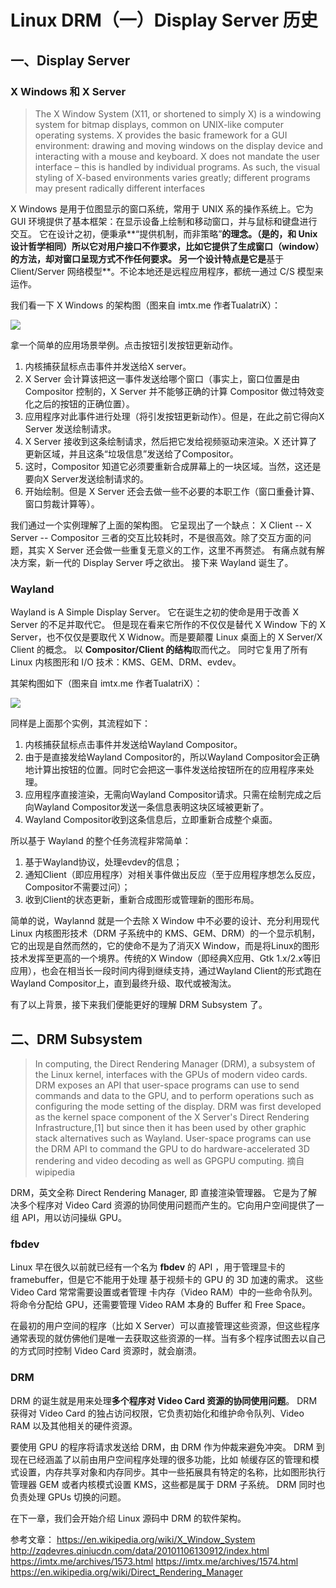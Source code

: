 # Linux DRM（一）Display Server 历史

## 一、Display Server

### X Windows 和 X Server
> The X Window System (X11, or shortened to simply X) is a windowing system for bitmap displays, common on UNIX-like computer operating systems.
X provides the basic framework for a GUI environment: drawing and moving windows on the display device and interacting with a mouse and keyboard. X does not mandate the user interface – this is handled by individual programs. As such, the visual styling of X-based environments varies greatly; different programs may present radically different interfaces

X Windows 是用于位图显示的窗口系统，常用于 UNIX 系的操作系统上。它为 GUI 环境提供了基本框架：在显示设备上绘制和移动窗口，并与鼠标和键盘进行交互。
它在设计之初，便秉承**“提供机制，而非策略”**的理念。（是的，和 Unix 设计哲学相同）所以它对用户接口不作要求，比如它提供了生成窗口（window）的方法，却对窗口呈现方式不作任何要求。
另一个设计特点是它是**基于 Client/Server 网络模型**。不论本地还是远程应用程序，都统一通过 C/S 模型来运作。

我们看一下 X Windows 的架构图（图来自 imtx.me 作者TualatriX）：

![](http://ww1.sinaimg.cn/large/ba061518gy1fkbr7xnevlj20et0e3dgk.jpg)

拿一个简单的应用场景举例。点击按钮引发按钮更新动作。
1. 内核捕获鼠标点击事件并发送给X server。
2. X Server 会计算该把这一事件发送给哪个窗口（事实上，窗口位置是由 Compositor 控制的，X Server 并不能够正确的计算 Compositor 做过特效变化之后的按钮的正确位置）。
3. 应用程序对此事件进行处理（将引发按钮更新动作）。但是，在此之前它得向X Server 发送绘制请求。
4. X Server 接收到这条绘制请求，然后把它发给视频驱动来渲染。X 还计算了更新区域，并且这条“垃圾信息”发送给了Compositor。
5. 这时，Compositor 知道它必须要重新合成屏幕上的一块区域。当然，这还是要向X Server发送绘制请求的。
6. 开始绘制。但是 X Server 还会去做一些不必要的本职工作（窗口重叠计算、窗口剪裁计算等）。

我们通过一个实例理解了上面的架构图。
它呈现出了一个缺点：
X Client --  X Server -- Compositor 
三者的交互比较耗时，不是很高效。除了交互方面的问题，其实 X Server 还会做一些重复无意义的工作，这里不再赘述。
有痛点就有解决方案，新一代的 Display Server 呼之欲出。
接下来 Wayland 诞生了。

### Wayland
Wayland is A Simple Display Server。
它在诞生之初的使命是用于改善 X Server 的不足并取代它。
但是现在看来它所作的不仅仅是替代 X Window 下的 X Server，也不仅仅是要取代 X Widnow。而是要颠覆 Linux 桌面上的 X Server/X Client 的概念。
以 **Compositor/Client 的结构**取而代之。
同时它复用了所有 Linux 内核图形和 I/O 技术：KMS、GEM、DRM、evdev。

其架构图如下（图来自 imtx.me 作者TualatriX）：

![](http://ww1.sinaimg.cn/large/ba061518ly1fkbs43oyw8j208v0dwgm4.jpg)

同样是上面那个实例，其流程如下：
1. 内核捕获鼠标点击事件并发送给Wayland Compositor。
2. 由于是直接发给Wayland Compositor的，所以Wayland Compositor会正确地计算出按钮的位置。同时它会把这一事件发送给按钮所在的应用程序来处理。
3. 应用程序直接渲染，无需向Wayland Compositor请求。只需在绘制完成之后向Wayland Compositor发送一条信息表明这块区域被更新了。
4. Wayland Compositor收到这条信息后，立即重新合成整个桌面。

所以基于 Wayland 的整个任务流程非常简单：
1. 基于Wayland协议，处理evdev的信息；
2. 通知Client（即应用程序）对相关事件做出反应（至于应用程序想怎么反应，Compositor不需要过问）；
3. 收到Client的状态更新，重新合成图形或管理新的图形布局。

简单的说，Waylannd 就是一个去除 X Window 中不必要的设计、充分利用现代 Linux 内核图形技术（DRM 子系统中的 KMS、GEM、DRM）的一个显示机制，它的出现是自然而然的，它的使命不是为了消灭X Window，而是将Linux的图形技术发挥至更高的一个境界。传统的X Window（即经典X应用、Gtk 1.x/2.x等旧应用），也会在相当长一段时间内得到继续支持，通过Wayland Client的形式跑在Wayland Compositor上，直到最终升级、取代或被淘汰。

有了以上背景，接下来我们便能更好的理解 DRM Subsystem 了。

## 二、DRM Subsystem
> In computing, the Direct Rendering Manager (DRM), a subsystem of the Linux kernel, interfaces with the GPUs of modern video cards. DRM exposes an API that user-space programs can use to send commands and data to the GPU, and to perform operations such as configuring the mode setting of the display. DRM was first developed as the kernel space component of the X Server's Direct Rendering Infrastructure,[1] but since then it has been used by other graphic stack alternatives such as Wayland.
User-space programs can use the DRM API to command the GPU to do hardware-accelerated 3D rendering and video decoding as well as GPGPU computing.
摘自 wipipedia

DRM，英文全称 Direct Rendering Manager, 即 直接渲染管理器。
它是为了解决多个程序对 Video Card 资源的协同使用问题而产生的。它向用户空间提供了一组 API，用以访问操纵 GPU。

### fbdev
Linux 早在很久以前就已经有一个名为 **fbdev** 的 API ，用于管理显卡的 framebuffer，但是它不能用于处理 基于视频卡的 GPU 的 3D 加速的需求。
这些 Video Card 常常需要设置或者管理 卡内存（Video RAM）中的一些命令队列。将命令分配给 GPU，还需要管理 Video RAM 本身的 Buffer 和 Free Space。

在最初的用户空间的程序（比如 X Server）可以直接管理这些资源，但这些程序通常表现的就仿佛他们是唯一去获取这些资源的一样。当有多个程序试图去以自己的方式同时控制 Video Card 资源时，就会崩溃。


### DRM
DRM 的诞生就是用来处理**多个程序对 Video Card 资源的协同使用问题**。
DRM 获得对 Video Card 的独占访问权限，它负责初始化和维护命令队列、Video RAM 以及其他相关的硬件资源。

要使用 GPU 的程序将请求发送给 DRM，由 DRM 作为仲裁来避免冲突。
DRM 到现在已经涵盖了以前由用户空间程序处理的很多功能，比如 帧缓存区的管理和模式设置，内存共享对象和内存同步。其中一些拓展具有特定的名称，比如图形执行管理器 GEM 或者内核模式设置 KMS，这些都是属于 DRM 子系统。
DRM 同时也负责处理 GPUs 切换的问题。

在下一章，我们会开始介绍 Linux 源码中 DRM 的软件架构。

参考文章：
https://en.wikipedia.org/wiki/X_Window_System
http://zqdevres.qiniucdn.com/data/20101106130912/index.html
https://imtx.me/archives/1573.html
https://imtx.me/archives/1574.html
https://en.wikipedia.org/wiki/Direct_Rendering_Manager